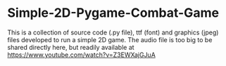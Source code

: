 # Simple-2D-Pygame-Combat-Game
This is a collection of source code (.py file), ttf (font) and graphics (jpeg) files developed to run a simple 2D game. The audio file is too big to be shared directly here, but readily available at https://www.youtube.com/watch?v=Z3EWXajGJuA
